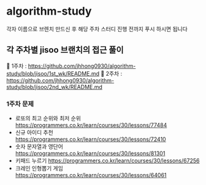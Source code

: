 # algorithm-study
각자 이름으로 브렌치 만드신 후 해당 주차 스터디 진행 전까지 푸시 하시면 됩니다  

## 각 주차별 jisoo 브랜치의 접근 풀이
🧡 1주차 : https://github.com/jhhong0930/algorithm-study/blob/jisoo/1st_wk/README.md
🧡 2주차 : https://github.com/jhhong0930/algorithm-study/blob/jisoo/2nd_wk/README.md
### 1주차 문제
- 로또의 최고 순위와 최저 순위 https://programmers.co.kr/learn/courses/30/lessons/77484
- 신규 아이디 추천 https://programmers.co.kr/learn/courses/30/lessons/72410
- 숫자 문자열과 영단어 https://programmers.co.kr/learn/courses/30/lessons/81301
- 키패드 누르기 https://programmers.co.kr/learn/courses/30/lessons/67256
- 크레인 인형뽑기 게임 https://programmers.co.kr/learn/courses/30/lessons/64061
